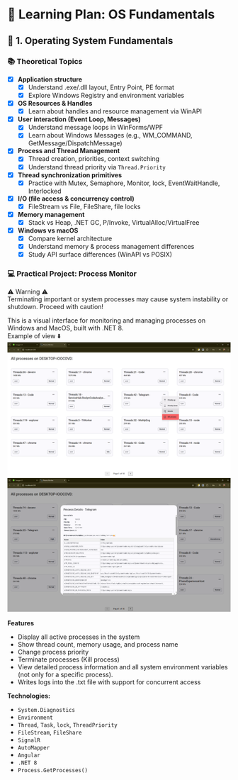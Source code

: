 
# 📘 Learning Plan: OS Fundamentals

## 🔧 1. Operating System Fundamentals

### 📚 Theoretical Topics

- [x] **Application structure**
  - [x] Understand .exe/.dll layout, Entry Point, PE format
  - [x] Explore Windows Registry and environment variables
- [x] **OS Resources & Handles**
  - [x] Learn about handles and resource management via WinAPI
- [x] **User interaction (Event Loop, Messages)**
  - [x] Understand message loops in WinForms/WPF
  - [x] Learn about Windows Messages (e.g., WM_COMMAND, GetMessage/DispatchMessage)
- [x] **Process and Thread Management**
  - [x] Thread creation, priorities, context switching
  - [x] Understand thread priority via `Thread.Priority`
- [x] **Thread synchronization primitives**
  - [x] Practice with Mutex, Semaphore, Monitor, lock, EventWaitHandle, Interlocked
- [x] **I/O (file access & concurrency control)**
  - [x] FileStream vs File, FileShare, file locks
- [x] **Memory management**
  - [x] Stack vs Heap, .NET GC, P/Invoke, VirtualAlloc/VirtualFree
- [x] **Windows vs macOS**
  - [x] Compare kernel architecture
  - [x] Understand memory & process management differences
  - [x] Study API surface differences (WinAPI vs POSIX)

### 💻 Practical Project: Process Monitor

⚠ Warning ⚠<br>
Terminating important or system processes may cause system instability or shutdown. Proceed with caution!<br>

This is a visual interface for monitoring and managing processes on Windows and MacOS, built with .NET 8.<br>
Example of view ⬇️
![Service preview](1.png)
![Service preview](2.png)

**Features**
- Display all active processes in the system
- Show thread count, memory usage, and process name
- Change process priority
- Terminate processes (Kill process)
- View detailed process information and all system environment variables (not only for a specific process).
- Writes logs into the .txt file with support for concurrent access

**Technologies:**
- `System.Diagnostics`
- `Environment`
- `Thread`, `Task`, `lock`, `ThreadPriority`
- `FileStream`, `FileShare`
- `SignalR`
- `AutoMapper`
- `Angular`
- `.NET 8`
- `Process.GetProcesses()`
